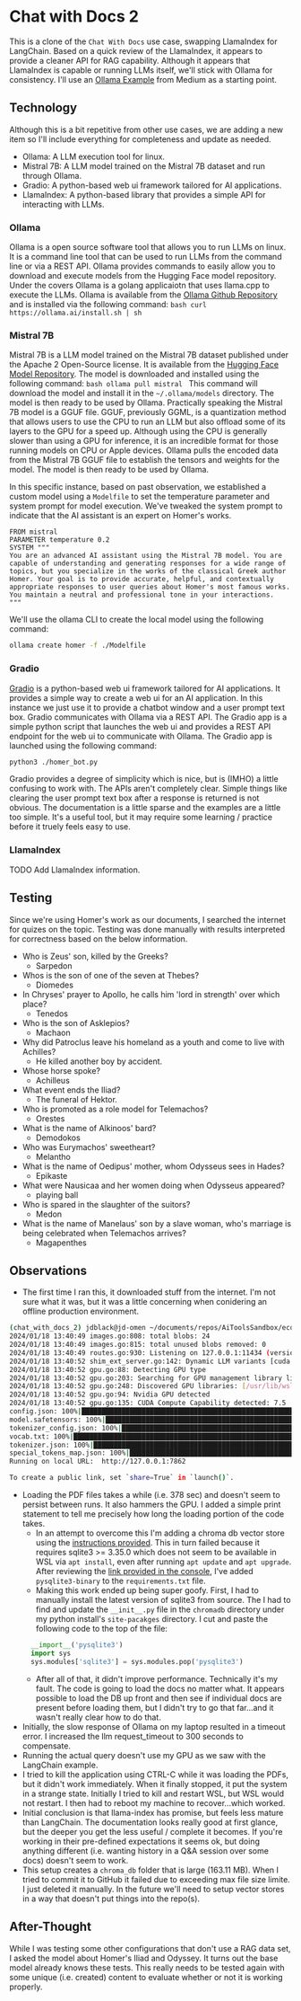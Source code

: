 # Chat with Docs 2

This is a clone of the ```Chat With Docs``` use case, swapping LlamaIndex for LangChain.  Based on a quick review of the LlamaIndex, it appears to provide a cleaner API for RAG capability.  Although it appears that LlamaIndex is capable or running LLMs itself, we'll stick with Ollama for consistency.  I'll use an [Ollama Example](https://medium.com/poatek/building-open-source-llm-based-chatbots-using-llama-index-e6de9999ee76) from Medium as a starting point.

## Technology
Although this is a bit repetitive from other use cases, we are adding a new item so I'll include everything for completeness and update as needed.

- Ollama:  A LLM execution tool for linux.
- Mistral 7B:  A LLM model trained on the Mistral 7B dataset and run through Ollama.
- Gradio: A python-based web ui framework tailored for AI applications.
- LlamaIndex: A python-based library that provides a simple API for interacting with LLMs.

### Ollama
Ollama is a open source software tool that allows you to run LLMs on linux.  It is a command line tool that can be used to run LLMs from the command line or via a REST API.  Ollama provides commands to easily allow you to download and execute models from the Hugging Face model repository.  Under the covers Ollama is a golang applicaiotn that uses llama.cpp to execute the LLMs.  Ollama is available from the [Ollama Github Repository]() and is installed via the following command:
    ```bash
    curl https://ollama.ai/install.sh | sh
    ```

### Mistral 7B
Mistral 7B is a LLM model trained on the Mistral 7B dataset published under the Apache 2 Open-Source license.  It is available from the [Hugging Face Model Repository](https://huggingface.co/).  The model is downloaded and installed using the following command:
    ```bash
    ollama pull mistral
    ```
This command will download the model and install it in the ```~/.ollama/models``` directory.  The model is then ready to be used by Ollama.  Practically speaking the Mistral 7B model is a GGUF file.  GGUF, previously GGML, is a quantization method that allows users to use the CPU to run an LLM but also offload some of its layers to the GPU for a speed up. Although using the CPU is generally slower than using a GPU for inference, it is an incredible format for those running models on CPU or Apple devices.  Ollama pulls the encoded data from the Mistral 7B GGUF file to establish the tensors and weights for the model.  The model is then ready to be used by Ollama.

In this specific instance, based on past observation, we established a custom model using a ```Modelfile``` to set the temperature parameter and system prompt for model execution.  We've tweaked the system prompt to indicate that the AI assistant is an expert on Homer's works.
```
FROM mistral
PARAMETER temperature 0.2
SYSTEM """
You are an advanced AI assistant using the Mistral 7B model. You are capable of understanding and generating responses for a wide range of topics, but you specialize in the works of the classical Greek author Homer. Your goal is to provide accurate, helpful, and contextually appropriate responses to user queries about Homer's most famous works. You maintain a neutral and professional tone in your interactions.
"""
```

We'll use the ollama CLI to create the local model using the following command:
```bash
ollama create homer -f ./Modelfile
```

### Gradio
[Gradio](https://www.gradio.app/docs/chatbot) is a python-based web ui framework tailored for AI applications.  It provides a simple way to create a web ui for an AI application.  In this instance we just use it to provide a chatbot window and a user prompt text box.  Gradio communicates with Ollama via a REST API.  The Gradio app is a simple python script that launches the web ui and provides a REST API endpoint for the web ui to communicate with Ollama.  The Gradio app is launched using the following command:

```bash
python3 ./homer_bot.py
```

Gradio provides a degree of simplicity which is nice, but is (IMHO) a little confusing to work with.  The APIs aren't completely clear.  Simple things like clearing the user prompt text box after a response is returned is not obvious.  The documentation is a little sparse and the examples are a little too simple.  It's a useful tool, but it may require some learning / practice before it truely feels easy to use.

### LlamaIndex

TODO Add LlamaIndex information.

## Testing

Since we're using Homer's work as our documents, I searched the internet for quizes on the topic.  Testing was done manually with results interpreted for correctness based on the below information.

- Who is Zeus' son, killed by the Greeks?
    - Sarpedon
- Whos is the son of one of the seven at Thebes?
    - Diomedes
- In Chryses' prayer to Apollo, he calls him 'lord in strength' over which place?
    - Tenedos
- Who is the son of Asklepios?
    - Machaon
- Why did Patroclus leave his homeland as a youth and come to live with Achilles?
    - He killed another boy by accident.
- Whose horse spoke?
    - Achilleus
- What event ends the Iliad?
    - The funeral of Hektor.
- Who is promoted as a role model for Telemachos?
    - Orestes
- What is the name of Alkinoos' bard?
    - Demodokos
- Who was Eurymachos' sweetheart?
    - Melantho
- What is the name of Oedipus' mother, whom Odysseus sees in Hades?
    - Epikaste
- What were Nausicaa and her women doing when Odysseus appeared?
    - playing ball
- Who is spared in the slaughter of the suitors?
    - Medon
- What is the name of Manelaus' son by a slave woman, who's marriage is being celebrated when Telemachos arrives?
    - Magapenthes

## Observations

- The first time I ran this, it downloaded stuff from the internet.  I'm not sure what it was, but it was a little concerning when conidering an offline production environment.

```bash
(chat_with_docs_2) jdblack@jd-omen ~/documents/repos/AiToolsSandbox/ecosystem/use_cases/chat_with_docs_2 (main)$ python3 ./main.py
2024/01/18 13:40:49 images.go:808: total blobs: 24
2024/01/18 13:40:49 images.go:815: total unused blobs removed: 0
2024/01/18 13:40:49 routes.go:930: Listening on 127.0.0.1:11434 (version 0.1.20)
2024/01/18 13:40:52 shim_ext_server.go:142: Dynamic LLM variants [cuda rocm]
2024/01/18 13:40:52 gpu.go:88: Detecting GPU type
2024/01/18 13:40:52 gpu.go:203: Searching for GPU management library libnvidia-ml.so
2024/01/18 13:40:52 gpu.go:248: Discovered GPU libraries: [/usr/lib/wsl/lib/libnvidia-ml.so.1]
2024/01/18 13:40:52 gpu.go:94: Nvidia GPU detected
2024/01/18 13:40:52 gpu.go:135: CUDA Compute Capability detected: 7.5
config.json: 100%|██████████████████████████████████████████████████████████████████████████████████████████████████████████████████████████████████████████████████████████████████████████████████████████████████████████████| 743/743 [00:00<00:00, 5.62MB/s]
model.safetensors: 100%|██████████████████████████████████████████████████████████████████████████████████████████████████████████████████████████████████████████████████████████████████████████████████████████████████████| 133M/133M [00:22<00:00, 5.98MB/s]
tokenizer_config.json: 100%|████████████████████████████████████████████████████████████████████████████████████████████████████████████████████████████████████████████████████████████████████████████████████████████████████| 366/366 [00:00<00:00, 4.26MB/s]
vocab.txt: 100%|███████████████████████████████████████████████████████████████████████████████████████████████████████████████████████████████████████████████████████████████████████████████████████████████████████████████| 232k/232k [00:00<00:00, 520kB/s]
tokenizer.json: 100%|█████████████████████████████████████████████████████████████████████████████████████████████████████████████████████████████████████████████████████████████████████████████████████████████████████████| 711k/711k [00:00<00:00, 1.97MB/s]
special_tokens_map.json: 100%|██████████████████████████████████████████████████████████████████████████████████████████████████████████████████████████████████████████████████████████████████████████████████████████████████| 125/125 [00:00<00:00, 1.48MB/s]
Running on local URL:  http://127.0.0.1:7862

To create a public link, set `share=True` in `launch()`.
```

- Loading the PDF files takes a while (i.e. 378 sec) and doesn't seem to persist between runs.  It also hammers the GPU. I added a simple print statement to tell me precisely how long the loading portion of the code takes.
  - In an attempt to overcome this I'm adding a chroma db vector store using the [instructions provided](https://docs.llamaindex.ai/en/stable/understanding/storing/storing.html).  This in turn failed because it requires sqlite3 >= 3.35.0 which does not seem to be available in WSL via ```apt install```, even after running ```apt update``` and ```apt upgrade```.  After reviewing the [link provided in the console](https://docs.trychroma.com/troubleshooting#sqlite), I've added ```pysqlite3-binary``` to the ```requirements.txt``` file.
  - Making this work ended up being super goofy.  First, I had to manually install the latest version of sqlite3 from source.  The I had to find and update the ```__init__.py``` file in the ```chromadb``` directory under my python install's ```site-pacakges``` directory.  I cut and paste the following code to the top of the file:
  ```python
    __import__('pysqlite3')
    import sys
    sys.modules['sqlite3'] = sys.modules.pop('pysqlite3')
  ```
  - After all of that, it didn't improve performance.  Technically it's my fault.  The code is going to load the docs no matter what.  It appears possible to load the DB up front and then see if individual docs are present before loading them, but I didn't try to go that far...and it wasn't really clear how to do that.
- Initially, the slow response of Ollama on my laptop resulted in a timeout error.  I increased the llm request_timeout to 300 seconds to compensate.
- Running the actual query doesn't use my GPU as we saw with the LangChain example.
- I tried to kill the application using CTRL-C while it was loading the PDFs, but it didn't work immediately.  When it finally stopped, it put the system in a strange state.  Initially I tried to kill and restart WSL, but WSL would not restart.  I then had to reboot my machine to recover...which worked.
- Initial conclusion is that llama-index has promise, but feels less mature than LangChain.  The documentation looks really good at first glance, but the deeper you get the less useful / complete it becomes.  If you're working in their pre-defined expectations it seems ok, but doing anything different (i.e. wanting history in a Q&A session over some docs) doesn't seem to work.
- This setup creates a ```chroma_db``` folder that is large (163.11 MB).  When I tried to commit it to GitHub it failed due to exceeding max file size limite.  I just deleted it manually.  In the future we'll need to setup vector stores in a way that doesn't put things into the repo(s).

## After-Thought
While I was testing some other configurations that don't use a RAG data set, I asked the model about Homer's Iliad and Odyssey.  It turns out the base model already knows these tests.  This really needs to be tested again with some unique (i.e. created) content to evaluate whether or not it is working properly.